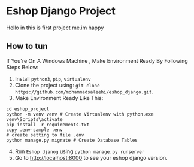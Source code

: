 # Eshop Django Project

Hello in this is first project me.im happy


## How to tun

If You're On A Windows Machine , Make Environment Ready By Following Steps Below:

1. Install `python3`, `pip`, `virtualenv`
2. Clone the project using:  `git clone https://github.com/mohammadsaleehi/eshop_django.git`.
3. Make Environment Ready Like This:

``` Command Prompt
cd eshop_project
python -m venv venv # Create Virtualenv with python.exe
venv\Scripts\activate
pip install -r requirements.txt
copy .env-sample .env
# create setting to file .env
python manage.py migrate # Create Database Tables
```

4. Run `Eshop djanog` using `python manage.py runserver`
5. Go to [http://localhost:8000](http://localhost:8000) to see your eshop django version.
